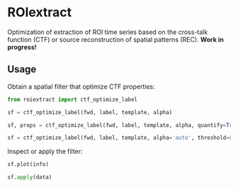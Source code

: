 # ROIextract

Optimization of extraction of ROI time series based on the cross-talk function (CTF) or source reconstruction of spatial patterns (REC). **Work in progress!**

## Usage

Obtain a spatial filter that optimize CTF properties:

```python
from roiextract import ctf_optimize_label

sf = ctf_optimize_label(fwd, label, template, alpha)

sf, props = ctf_optimize_label(fwd, label, template, alpha, quantify=True)

sf = ctf_optimize_label(fwd, label, template, alpha='auto', threshold=0.95)
```

Inspect or apply the filter:

```python
sf.plot(info)

sf.apply(data)
```
